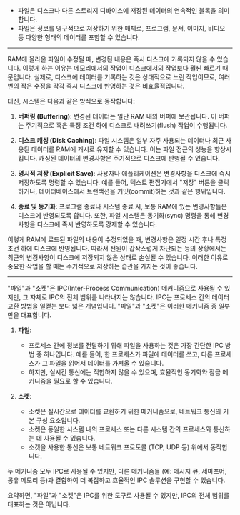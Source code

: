 - 파일은 디스크나 다른 스토리지 디바이스에 저장된 데이터의 연속적인 블록을 의미합니다.
- 파일은 정보를 영구적으로 저장하기 위한 매체로, 프로그램, 문서, 이미지, 비디오 등 다양한 형태의 데이터를 포함할 수 있습니다.

---

RAM에 올라온 파일이 수정될 때, 변경된 내용은 즉시 디스크에 기록되지 않을 수 있습니다. 이렇게 하는 이유는 메모리에서의 작업이 디스크에서의 작업보다 훨씬 빠르기 때문입니다. 실제로, 디스크에 데이터를 기록하는 것은 상대적으로 느린 작업이므로, 여러 번의 작은 수정을 각각 즉시 디스크에 반영하는 것은 비효율적입니다.

대신, 시스템은 다음과 같은 방식으로 동작합니다:

1. **버퍼링 (Buffering)**: 변경된 데이터는 일단 RAM 내의 버퍼에 보관됩니다. 이 버퍼는 주기적으로 혹은 특정 조건 하에 디스크로 내려쓰기(flush) 작업이 수행됩니다.
    
2. **디스크 캐싱 (Disk Caching)**: 파일 시스템은 일부 자주 사용되는 데이터나 최근 사용된 데이터를 RAM에 캐시로 유지할 수 있습니다. 이는 파일 접근의 성능을 향상시킵니다. 캐싱된 데이터의 변경사항은 주기적으로 디스크에 반영될 수 있습니다.
    
3. **명시적 저장 (Explicit Save)**: 사용자나 애플리케이션은 변경사항을 디스크에 즉시 저장하도록 명령할 수 있습니다. 예를 들어, 텍스트 편집기에서 "저장" 버튼을 클릭하거나, 데이터베이스에서 트랜잭션을 커밋(commit)하는 것과 같은 행위입니다.
    
4. **종료 및 동기화**: 프로그램 종료나 시스템 종료 시, 보통 RAM에 있는 변경사항들은 디스크에 반영되도록 합니다. 또한, 파일 시스템은 동기화(sync) 명령을 통해 변경사항을 디스크에 즉시 반영하도록 강제할 수 있습니다.
    

이렇게 RAM에 로드된 파일의 내용이 수정되었을 때, 변경사항은 일정 시간 후나 특정 조건 하에 디스크에 반영됩니다. 따라서 전원이 갑작스럽게 차단되는 등의 상황에서는 최근의 변경사항이 디스크에 저장되지 않은 상태로 손실될 수 있습니다. 이러한 이유로 중요한 작업을 할 때는 주기적으로 저장하는 습관을 가지는 것이 좋습니다.

---

"파일"과 "소켓"은 IPC(Inter-Process Communication) 메커니즘으로 사용될 수 있지만, 그 자체로 IPC의 전체 범위를 나타내지는 않습니다. IPC는 프로세스 간의 데이터 교환 방법을 일컫는 보다 넓은 개념입니다. "파일"과 "소켓"은 이러한 메커니즘 중 일부만을 대표합니다.

1. **파일**:
    
    - 프로세스 간에 정보를 전달하기 위해 파일을 사용하는 것은 가장 간단한 IPC 방법 중 하나입니다. 예를 들어, 한 프로세스가 파일에 데이터를 쓰고, 다른 프로세스가 그 파일을 읽어서 데이터를 가져올 수 있습니다.
    - 하지만, 실시간 통신에는 적합하지 않을 수 있으며, 효율적인 동기화와 잠금 메커니즘을 필요로 할 수 있습니다.
2. **소켓**:
    
    - 소켓은 실시간으로 데이터를 교환하기 위한 메커니즘으로, 네트워크 통신의 기본 구성 요소입니다.
    - 소켓은 동일한 시스템 내의 프로세스 또는 다른 시스템 간의 프로세스와 통신하는 데 사용될 수 있습니다.
    - 소켓을 사용한 통신은 보통 네트워크 프로토콜 (TCP, UDP 등) 위에서 동작합니다.

두 메커니즘 모두 IPC로 사용될 수 있지만, 다른 메커니즘들 (예: 메시지 큐, 세마포어, 공유 메모리 등)과 결합하여 더 복잡하고 효율적인 IPC 솔루션을 구현할 수 있습니다.

요약하면, "파일"과 "소켓"은 IPC를 위한 도구로 사용될 수 있지만, IPC의 전체 범위를 대표하는 것은 아닙니다.